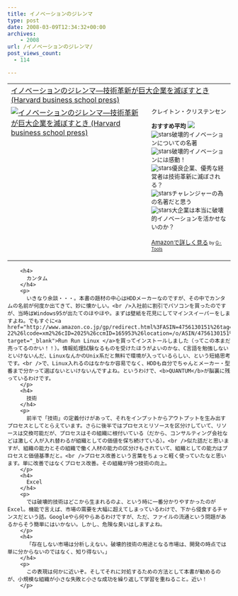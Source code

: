 ```yaml
---
title: イノベーションのジレンマ
type: post
date: 2008-03-09T12:34:32+00:00
archives:
    - 2008
url: /イノベーションのジレンマ/
post_views_count:
  - 114

---
```

<table cellpadding="5" border="0">
  <tr>
    <td colspan="2">
      <a href="http://www.amazon.co.jp/gp/redirect.html%3FASIN=4798100234%26tag=konnokiyotaka-22%26lcode=xm2%26cID=2025%26ccmID=165953%26location=/o/ASIN/4798100234%253FSubscriptionId=0G91FPYVW6ZGWBH4Y9G2" target="_blank">イノベーションのジレンマ―技術革新が巨大企業を滅ぼすとき (Harvard business school press)</a><img height="1" alt="" src="http://www.assoc-amazon.jp/e/ir?t=konnokiyotaka-22&l=ur2&o=9" width="1" border="0" />
    </td>
  </tr>
  
  <tr>
    <td valign="top">
      <a href="http://www.amazon.co.jp/gp/redirect.html%3FASIN=4798100234%26tag=konnokiyotaka-22%26lcode=xm2%26cID=2025%26ccmID=165953%26location=/o/ASIN/4798100234%253FSubscriptionId=0G91FPYVW6ZGWBH4Y9G2" target="_blank"><img alt="イノベーションのジレンマ―技術革新が巨大企業を滅ぼすとき (Harvard business school press)" src="https://i1.wp.com/ecx.images-amazon.com/images/I/21Zckgq3MAL.jpg" border="0" data-recalc-dims="1" /></a>
    </td>
    <td valign="top">
      <font size="-1">クレイトン・クリステンセン </p>
      <p>
        <strong>おすすめ平均</strong> <img src="https://i2.wp.com/g-images.amazon.com/images/G/01/detail/stars-4-5.gif" data-recalc-dims="1" /><br /><img alt="stars" src="https://i1.wp.com/g-images.amazon.com/images/G/01/detail/stars-5-0.gif" data-recalc-dims="1" />破壊的イノベーションについての名著<br /><img alt="stars" src="https://i1.wp.com/g-images.amazon.com/images/G/01/detail/stars-5-0.gif" data-recalc-dims="1" />破壊的イノベーションには感動！<br /><img alt="stars" src="https://i2.wp.com/g-images.amazon.com/images/G/01/detail/stars-4-0.gif" data-recalc-dims="1" />優良企業、優秀な経営者は技術革新に滅ぼされる？<br /><img alt="stars" src="https://i1.wp.com/g-images.amazon.com/images/G/01/detail/stars-5-0.gif" data-recalc-dims="1" />チャレンジャーの為の名著だと思う<br /><img alt="stars" src="https://i1.wp.com/g-images.amazon.com/images/G/01/detail/stars-5-0.gif" data-recalc-dims="1" />大企業は本当に破壊的イノベーションを活かせないのか？
      </p>
      <p>
        <a href="http://www.amazon.co.jp/gp/redirect.html%3FASIN=4798100234%26tag=konnokiyotaka-22%26lcode=xm2%26cID=2025%26ccmID=165953%26location=/o/ASIN/4798100234%253FSubscriptionId=0G91FPYVW6ZGWBH4Y9G2" target="_blank">Amazonで詳しく見る</a></font><font size="-2"> by <a href="http://www.goodpic.com/mt/aws/index.html">G-Tools</a></font></td> </tr> </tbody> </table> 
        
        <h4>
          カンタム
        </h4>
        <p>
          いきなり余談・・・。本書の題材の中心はHDDメーカーなのですが、その中でカンタムの名前が何度か出てきて、妙に懐かしい。<br />入社前に割引でパソコンを買ったのですが、当時はWindows95が出たてのほやほや。まずは壁紙を花見にしてマインスイーパーをしますよね。でもすぐに<a href="http://www.amazon.co.jp/gp/redirect.html%3FASIN=4756130151%26tag=konnokiyotaka-22%26lcode=xm2%26cID=2025%26ccmID=165953%26location=/o/ASIN/4756130151%253FSubscriptionId=0G91FPYVW6ZGWBH4Y9G2" target="_blank">Run Run Linux </a>を買ってインストールしました（ってこの本まだ売ってるのかい！！）。情報処理試験なるものを受けたほうがよいのかな、C言語を勉強しないといけないんだ、LinuxなんかのUnix系だと無料で環境が入っているらしい、という短絡思考です。<br />で、Linux入れるのはなかなか容易でなく、HDDも自分でちゃんとメーカー・型番まで分かって選ばないといけないんですよね。というわけで、<b>QUANTUM</b>が脳裏に残っているわけです。
        </p>
        <h4>
          技術
        </h4>
        <p>
          前半で「技術」の定義付けがあって、それをインプットからアウトプットを生み出すプロセスとしてとらえています。さらに後半ではプロセスとリソースを区分けしていて、リソースは交換可能だが、プロセスはその組織に根付いている（だから、コンサルティング会社などは激しく人が入れ替わるが組織としての価値を保ち続けている）。<br />似た話だと思いますが、組織の能力とその組織で働く人材の能力の区分けもされていて、組織としての能力はプロセスと価値基準だと。<br />プロセス改善という言葉をちょっと軽く使っていたなと思います。単に改善ではなくプロセス改善。その組織が持つ技術の向上。
        </p>
        <h4>
          Excel
        </h4>
        <p>
          では破壊的技術はどこから生まれるのよ、という時に一番分かりやすかったのがExcel。機能で言えば、市場の需要を大幅に超えてしまっているわけで、下から侵食するチャンスだという話。Googleやら何やらあるわけですが、ただ、ファイルの流通という問題があるからそう簡単にはいかない。しかし、危険な臭いはしますよね。
        </p>
        <h4>
          「存在しない市場は分析しえない。破壊的技術の用途となる市場は、開発の時点では単に分からないのではなく、知り得ない。」
        </h4>
        <p>
          この表現は何かに近いぞ。そしてそれに対処するための方法として本書が勧めるのが、小規模な組織が小さな失敗と小さな成功を繰り返して学習を重ねること。近い！
        </p>